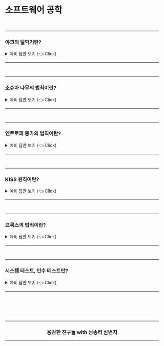 # 소프트웨어 공학


<br />

-----------------------

### 야크의 털깍기란? 

<details>
   <summary> 예비 답안 보기 (👈 Click)</summary>
<br />

- 야크라는 가축은 몸을 뒤덮고 있는 털이 매우 많습니다. 여름이 되기 전에 털을 깎아주어야하는데 몸통의 털을 깎기까지 상당히 많은 양의 털을 깍아야합니다. 
- 개발자가 하나의 문제에 몰두하다보면 마치 위와 같은 상황에 마주할 때가 있습니다. 어떤 문제를 해결하려고 봤더니, 다른 문제가 계속 나와 좀처럼 몸통에 해당하는, 해결하고자 하는 문제의 해결에 도달하지 못하려고 하는 상황입니다.
- 이를 막기 위해서는 복잡한 코드를 읽거나 쓸때는 메모해 가며 작업하는 것이 좋습니다. 혹은 시간이나 비용을 고려하거나 목적을 고려했을 때 맞지 않다면 작업을 멈추고 다른 길을 찾아보는 것도 방법입니다.

</details>

-----------------------

<br />

-----------------------

### 조슈아 나무의 법칙이란?

<details>
   <summary> 예비 답안 보기 (👈 Click)</summary>
<br />

- 어떤 사람이 식물도감에서 조슈아 나무를 처음으로 알게 되었습니다. 책을 읽으며 그 사람은 자기가 오랫동안 살던 마을에서 전혀 본 적이 없는 나무라고 생각했습니다. 그런데 집 밖을 나오자 길목에 곳곳마다 조슈아 나무가 있는 것을 발했습니다.
- 사람은 이름을 아는 순간 비로소 보이게 됩니다. 이름이 없다면 보이지 않았을 것입니다.
- 디자인 패턴은 이지 존재하던 설계 노하우에 이름을 붙여 재사용할 수 있도록 만들었습니다.
- 팀 내에서 유비쿼터스 언어를 사용합니다. 즉 해당 문제 영역의 각 요소를 정확하게 표현하는 팀 공통 언어입니다. 이 언어가 없다면 모두 제멋대로 따로 단어를 만들어서 사용할 것이기 때문입니다. 

</details>

-----------------------

<br />

-----------------------

### 엔트로피 증가의 법칙이란?

<details>
   <summary> 예비 답안 보기 (👈 Click)</summary>
<br />

- 엔트로피란 물리학 용어로 무질서한 정도를 나타냅니다. 열역학 법칙에 의하면 우주의 엔트로피는 증가합니다.
- 소프트웨어 개발에 있어서 코드를 그대로 두면 무질서함이 증대됩니다.
- 엔트로피는 다음과 같이 증가합니다. 
    __1. 경직됨:__ 하나의 모듈 변경으로 인해 종속된 모듈을 연쇄적으로 수정해야하는 경우 
    __2. 깨지기 쉬움:__ 단 하나의 변경으로 인해 다른 많은 부분이 망가져 버리는 경우 
    __3. 이식성 없음:__ 다른 환경으로 이식하기 어렵다.
    __4. 다루기 어려움:__ 설계 구조에 유연성이 없다. 
    __5. 복잡함:__ 코드에 불필요한 요소 많음(ex. 앞으로의 사양 변경에 맞추어 너무 많은 장치를 넣은 경우)
    __6. 같은 코드의 반복__
    __7. 불투명함:__ 코드를 이해하기 어려움

</details>

-----------------------

<br />

-----------------------

### KISS 원칙이란?

<details>
   <summary> 예비 답안 보기 (👈 Click)</summary>
<br />

- Keep It Simple, Stupid / Keep it Short and Simple. 
- 코드는 아무생각없이 수정하면 복잡해지고 무질서해진다. 이는 읽기 어렵고 수정하기 어려워진다. 

</details>

-----------------------

<br />

-----------------------

### 브룩스의 법칙이란?

<details>
   <summary> 예비 답안 보기 (👈 Click)</summary>
<br />

- 일정이 늦어지고 있는 소프트웨어 개발 프로젝트에서 지연을 막기 위해 후반에 사람을 추가하면 오히려 지연이 한층 더 초래된다.
- 프로젝트의 공수(일정한 작업에 필요한 인원수를 노동시간 또는 노동일로 나타낸 수치는 맨먼스로 환산된다. 몇 명(men)이 몇 개월(month) 투입외서 일하는지를 계산하므로 man * month 공식이 성립된다.
- 그렇다면 month를 줄이기 위해서 더 많은 man을 투입한다고 month가 줄어들지는 않는다.

</details>

-----------------------

<br />

-----------------------

### 시스템 테스트, 인수 테스트란?

<details>
   <summary> 예비 답안 보기 (👈 Click)</summary>
<br />

- [osb0728.tistory.com/27](https://osb0728.tistory.com/27)

</details>

-----------------------

<br />
<br />


<br />
<br />
<div align=center>
  <hr />
    <h3> 용감한 친구들 with 남송리 삼번지 </h3>
  <hr />
</div>
   
